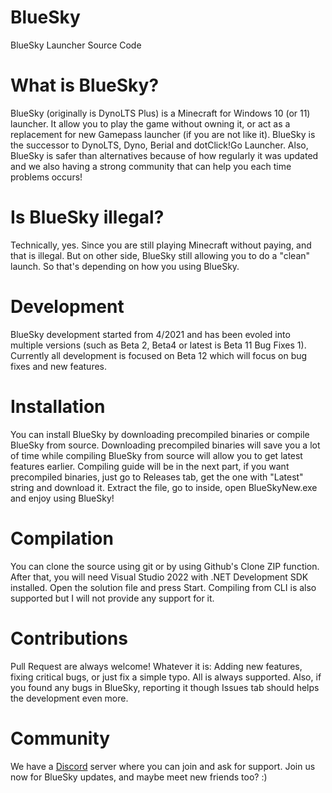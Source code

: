 # BlueSky
 BlueSky Launcher Source Code
 
 # What is BlueSky?
 BlueSky (originally is DynoLTS Plus) is a Minecraft for Windows 10 (or 11) launcher. It allow you to play the game without owning it, or act as a replacement for new Gamepass launcher (if you are not like it). BlueSky is the successor to DynoLTS, Dyno, Berial and dotClick!Go Launcher. Also, BlueSky is safer than alternatives because of how regularly it was updated and we also having a strong community that can help you each time problems occurs!

 # Is BlueSky illegal?
 Technically, yes. Since you are still playing Minecraft without paying, and that is illegal. But on other side, BlueSky still allowing you to do a "clean" launch. So that's depending on how you using BlueSky.

 # Development
 BlueSky development started from 4/2021 and has been evoled into multiple versions (such as Beta 2, Beta4 or latest is Beta 11 Bug Fixes 1). Currently all development is focused on Beta 12 which will focus on bug fixes and new features.

 # Installation
 You can install BlueSky by downloading precompiled binaries or compile BlueSky from source. Downloading precompiled binaries will save you a lot of time while compiling BlueSky from source will allow you to get latest features earlier. Compiling guide will be in the next part, if you want precompiled binaries, just go to Releases tab, get the one with "Latest" string and download it. Extract the file, go to inside, open BlueSkyNew.exe and enjoy using BlueSky!

 # Compilation
 You can clone the source using git or by using Github's Clone ZIP function. After that, you will need Visual Studio 2022 with .NET Development SDK installed. Open the solution file and press Start. Compiling from CLI is also supported but I will not provide any support for it.

 # Contributions
 Pull Request are always welcome! Whatever it is: Adding new features, fixing critical bugs, or just fix a simple typo. All is always supported. Also, if you found any bugs in BlueSky, reporting it though Issues tab should helps the development even more.

 # Community
 We have a [Discord](https://discord.gg/g8DFnA5cWb) server where you can join and ask for support. Join us now for BlueSky updates, and maybe meet new friends too? :)
